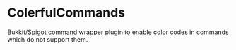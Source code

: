 ColerfulCommands
================

Bukkit/Spigot command wrapper plugin to enable color codes in commands which do not support them.
